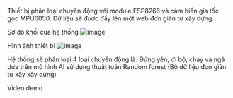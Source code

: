 Thiết bị phân loại chuyển động với module ESP8266 và cảm biến gia tốc góc MPU6050. Dữ liệu sẽ được đẩy lên một web đơn giản tự xây dựng. 

Sơ đồ khối của hệ thống
![image](https://github.com/user-attachments/assets/be057b54-0476-4f72-abdc-2615380f1475)


Hình ảnh thiết bị
![image](https://github.com/user-attachments/assets/c054229a-9e00-4a1c-ba34-928307ec882f)

Hệ thống sẽ phân loại 4 loại chuyển động là: Đứng yên, đi bộ, chạy và ngã dựa trên mô hình AI sử dụng thuật toán Random forest (Bộ dữ liệu đơn giản tự xây xây dựng)

Video demo
